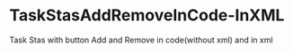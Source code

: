 # TaskStasAddRemoveInCode-InXML
Task Stas with button Add and Remove in code(without xml) and in xml
